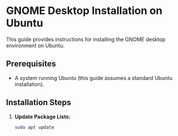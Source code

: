 # GNOME Desktop Installation on Ubuntu

This guide provides instructions for installing the GNOME desktop environment on Ubuntu.

## Prerequisites

- A system running Ubuntu (this guide assumes a standard Ubuntu installation).

## Installation Steps

1. **Update Package Lists:**
   ```bash
   sudo apt update
